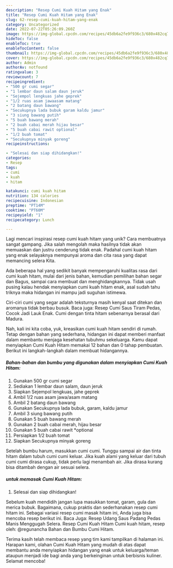 ```yaml
---
description: "Resep Cumi Kuah Hitam yang Enak"
title: "Resep Cumi Kuah Hitam yang Enak"
slug: 62-resep-cumi-kuah-hitam-yang-enak
category: Uncategorized
date: 2022-07-22T05:26:09.260Z
image: https://img-global.cpcdn.com/recipes/45db6a2fe9f936c3/680x482cq70/cumi-kuah-hitam-foto-resep-utama.jpg
hideToc: false
enableToc: true
enableTocContent: false
thumbnail: https://img-global.cpcdn.com/recipes/45db6a2fe9f936c3/680x482cq70/cumi-kuah-hitam-foto-resep-utama.jpg
cover: https://img-global.cpcdn.com/recipes/45db6a2fe9f936c3/680x482cq70/cumi-kuah-hitam-foto-resep-utama.jpg
author: Admin
authorAv: notfound
ratingvalue: 3
reviewcount: 7
recipeingredient:
- "500 gr cumi segar"
- "1 lembar daun salam daun jeruk"
- "Sejempol lengkuas jahe geprek"
- "1/2 ruas asam jawaasam matang"
- "2 batang daun bawang"
- "Secukupnya lada bubuk garam kaldu jamur"
- "3 siung bawang putih"
- "5 buah bawang merah"
- "2 buah cabai merah hijau besar"
- "5 buah cabai rawit optional"
- "1/2 buah tomat"
- "Secukupnya minyak goreng"
recipeinstructions:

- "Selesai dan siap dihidangkan!"
categories:
- Resep
tags:
- cumi
- kuah
- hitam

katakunci: cumi kuah hitam 
nutrition: 134 calories
recipecuisine: Indonesian
preptime: "PT14M"
cooktime: "PT60M"
recipeyield: "1"
recipecategory: Lunch

---
```





Lagi mencari inspirasi resep cumi kuah hitam yang unik? Cara membuatnya sangat gampang. Jika salah mengolah maka hasilnya tidak akan memuaskan dan justru cenderung tidak enak. Padahal cumi kuah hitam yang enak selayaknya mempunyai aroma dan cita rasa yang dapat memancing selera Kita.





Ada beberapa hal yang sedikit banyak mempengaruhi kualitas rasa dari cumi kuah hitam, mulai dari jenis bahan, kemudian pemilihan bahan segar dan Bagus, sampai cara membuat dan menghidangkannya. Tidak usah pusing kalau hendak menyiapkan cumi kuah hitam enak,      asal sudah tahu triknya maka hidangan ini mampu jadi suguhan istimewa.














Ciri-ciri cumi yang segar adalah teksturnya masih kenyal saat ditekan dan aromanya tidak berbau busuk. Baca juga: Resep Cumi Saus Tiram Pedas, Cocok Jadi Lauk Enak. Cumi dengan tinta hitam sebenarnya berasal dari Madura.






Nah, kali ini kita coba, yuk, kreasikan cumi kuah hitam sendiri di rumah. Tetap dengan bahan yang sederhana, hidangan ini dapat memberi manfaat dalam membantu menjaga kesehatan tubuhmu sekeluarga. Kamu dapat menyiapkan Cumi Kuah Hitam memakai 12 bahan dan 0 tahap pembuatan. Berikut ini langkah-langkah dalam membuat hidangannya.

<!--inarticleads1-->

##### Bahan-bahan dan bumbu yang digunakan dalam menyiapkan Cumi Kuah Hitam:

1. Gunakan 500 gr cumi segar
1. Sediakan 1 lembar daun salam, daun jeruk
1. Siapkan Sejempol lengkuas, jahe geprek
1. Ambil 1/2 ruas asam jawa/asam matang
1. Ambil 2 batang daun bawang
1. Gunakan Secukupnya lada bubuk, garam, kaldu jamur
1. Ambil 3 siung bawang putih
1. Gunakan 5 buah bawang merah
1. Gunakan 2 buah cabai merah, hijau besar
1. Gunakan 5 buah cabai rawit *optional
1. Persiapkan 1/2 buah tomat
1. Siapkan Secukupnya minyak goreng


Setelah bumbu harum, masukkan cumi cumi. Tunggu sampai air dan tinta hitam dalam tubuh cumi cumi keluar. Jika kuah alami yang keluar dari tubuh cumi cumi dirasa cukup, tidak perlu lagi menambah air. Jika dirasa kurang bisa ditambah dengan air sesuai selera. 

<!--inarticleads2-->

#####  untuk memasak Cumi Kuah Hitam:


1. Selesai dan siap dihidangkan!

Sebelum kuah mendidih jangan lupa masukkan tomat, garam, gula dan merica bubuk. Bagaimana, cukup praktis dan sederhanakan resep cumi hitam ini. Sebagai variasi resep cumi masak hitam ini, Anda juga bisa mencoba resep berikut ini. Baca Juga: Resep Udang Saus Padang Pedas Manis Menggugah Selera. Resep Cumi Kuah Hitam Cumi kuah hitam, resep oleh: @regunancha Bahan dan Bumbu Cumi Hitam. 

Terima kasih telah membaca resep yang tim kami tampilkan di halaman ini. Harapan kami, olahan Cumi Kuah Hitam yang mudah di atas dapat membantu anda menyiapkan hidangan yang enak untuk keluarga/teman ataupun menjadi ide bagi anda yang berkeinginan untuk berbisnis kuliner. Selamat mencoba!
